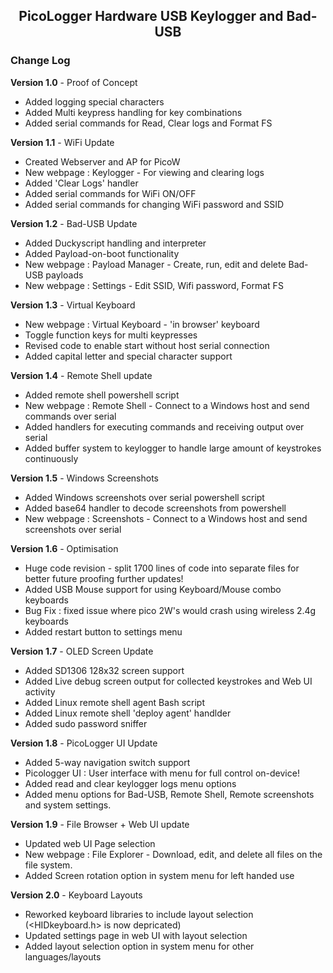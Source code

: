 <h2 align="center"> PicoLogger Hardware USB Keylogger and Bad-USB</h2>

<h3> Change Log </h3>

**Version 1.0** - Proof of Concept
- Added logging special characters
- Added Multi keypress handling for key combinations
- Added serial commands for Read, Clear logs and Format FS

**Version 1.1** - WiFi Update
- Created Webserver and AP for PicoW 
- New webpage : Keylogger - For viewing and clearing logs
- Added 'Clear Logs' handler
- Added serial commands for WiFi ON/OFF
- Added serial commands for changing WiFi password and SSID 

**Version 1.2** - Bad-USB Update
- Added Duckyscript handling and interpreter
- Added Payload-on-boot functionality
- New webpage : Payload Manager - Create, run, edit and delete Bad-USB payloads
- New webpage : Settings - Edit SSID, Wifi password, Format FS

**Version 1.3** - Virtual Keyboard
- New webpage : Virtual Keyboard - 'in browser' keyboard
- Toggle function keys for multi keypresses
- Revised code to enable start without host serial connection
- Added capital letter and special character support

**Version 1.4** - Remote Shell update
- Added remote shell powershell script 
- New webpage : Remote Shell - Connect to a Windows host and send commands over serial
- Added handlers for executing commands and receiving output over serial
- Added buffer system to keylogger to handle large amount of keystrokes continuously

**Version 1.5** - Windows Screenshots
- Added Windows screenshots over serial powershell script 
- Added base64 handler to decode screenshots from powershell
- New webpage : Screenshots - Connect to a Windows host and send screenshots over serial

**Version 1.6** - Optimisation
- Huge code revision - split 1700 lines of code into separate files for better future proofing further updates!
- Added USB Mouse support for using Keyboard/Mouse combo keyboards
- Bug Fix : fixed issue where pico 2W's would crash using wireless 2.4g keyboards
- Added restart button to settings menu

**Version 1.7** - OLED Screen Update
- Added SD1306 128x32 screen support
- Added Live debug screen output for collected keystrokes and Web UI activity
- Added Linux remote shell agent Bash script
- Added Linux remote shell 'deploy agent' handlder
- Added sudo password sniffer

**Version 1.8** - PicoLogger UI Update
- Added 5-way navigation switch support
- Picologger UI : User interface with menu for full control on-device!
- Added read and clear keylogger logs menu options
- Added menu options for Bad-USB, Remote Shell, Remote screenshots and system settings.

**Version 1.9** - File Browser + Web UI update
- Updated web UI Page selection
- New webpage : File Explorer - Download, edit, and delete all files on the file system.
- Added Screen rotation option in system menu for left handed use

**Version 2.0** - Keyboard Layouts
- Reworked keyboard libraries to include layout selection (<HIDkeyboard.h> is now depricated)
- Updated settings page in web UI with layout selection
- Added layout selection option in system menu for other languages/layouts
